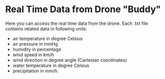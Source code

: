 # Real Time Data from Drone "Buddy"


Here you can access the real time data from the drone. Each .txt file contains related data in following units:
- air temperature in degree Celsius
- air pressure in mmHg
- humidity in percentage
- wind speed in km/h
- wind direction in degree angle (Cartesian coordinates)
- water temperature in degree Celsius
- precipitation in mm/h.
